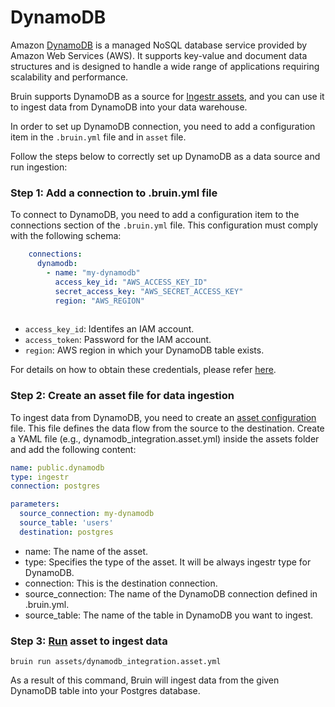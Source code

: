 # DynamoDB
Amazon [DynamoDB](https://aws.amazon.com/dynamodb/) is a managed NoSQL database service provided by Amazon Web Services (AWS). It supports key-value and document data structures and is designed to handle a wide range of applications requiring scalability and performance. 


Bruin supports DynamoDB as a source for [Ingestr assets](/assets/ingestr), and you can use it to ingest data from DynamoDB into your data warehouse.

In order to set up DynamoDB connection, you need to add a configuration item in the `.bruin.yml` file and in `asset` file. 

Follow the steps below to correctly set up DynamoDB as a data source and run ingestion:

### Step 1: Add a connection to .bruin.yml file

To connect to DynamoDB, you need to add a configuration item to the connections section of the `.bruin.yml` file. This configuration must comply with the following schema:

```yaml
    connections:
      dynamodb:
        - name: "my-dynamodb"
          access_key_id: "AWS_ACCESS_KEY_ID"
          secret_access_key: "AWS_SECRET_ACCESS_KEY"
          region: "AWS_REGION"
          
```

* `access_key_id`: Identifes an IAM account.
* `access_token`: Password for the IAM account.
* `region`: AWS region in which your DynamoDB table exists.

For details on how to obtain these credentials, please refer [here](https://bruin-data.github.io/ingestr/supported-sources/dynamodb.html#setting-up-a-dynamodb-integration).

### Step 2: Create an asset file for data ingestion

To ingest data from DynamoDB, you need to create an [asset configuration](/assets/ingestr#asset-structure) file. This file defines the data flow from the source to the destination. Create a YAML file (e.g., dynamodb_integration.asset.yml) inside the assets folder and add the following content:

```yaml
name: public.dynamodb
type: ingestr
connection: postgres

parameters:
  source_connection: my-dynamodb
  source_table: 'users'
  destination: postgres
```

- name: The name of the asset.
- type: Specifies the type of the asset. It will be always ingestr type for DynamoDB.
- connection: This is the destination connection.
- source_connection: The name of the DynamoDB connection defined in .bruin.yml.
- source_table: The name of the table in DynamoDB you want to ingest. 

### Step 3: [Run](/commands/run) asset to ingest data
```
bruin run assets/dynamodb_integration.asset.yml
```
As a result of this command, Bruin will ingest data from the given DynamoDB table into your Postgres database.
